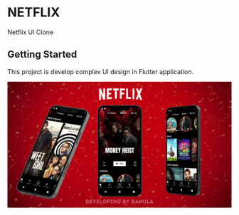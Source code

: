 # NETFLIX

Netflix UI Clone

## Getting Started

This project is develop complex UI design in Flutter application.

![](images/Netflix_UI.png)


